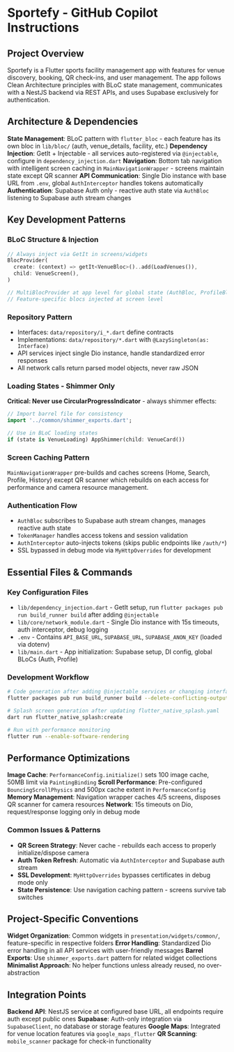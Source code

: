 # Sportefy - GitHub Copilot Instructions

## Project Overview

Sportefy is a Flutter sports facility management app with features for venue discovery, booking, QR check-ins, and user management. The app follows Clean Architecture principles with BLoC state management, communicates with a NestJS backend via REST APIs, and uses Supabase exclusively for authentication.

## Architecture & Dependencies

**State Management**: BLoC pattern with `flutter_bloc` - each feature has its own bloc in `lib/bloc/` (auth, venue_details, facility, etc.)
**Dependency Injection**: GetIt + Injectable - all services auto-registered via `@injectable`, configure in `dependency_injection.dart`
**Navigation**: Bottom tab navigation with intelligent screen caching in `MainNavigationWrapper` - screens maintain state except QR scanner
**API Communication**: Single Dio instance with base URL from `.env`, global `AuthInterceptor` handles tokens automatically
**Authentication**: Supabase Auth only - reactive auth state via `AuthBloc` listening to Supabase auth stream changes

## Key Development Patterns

### BLoC Structure & Injection

```dart
// Always inject via GetIt in screens/widgets
BlocProvider(
  create: (context) => getIt<VenueBloc>()..add(LoadVenues()),
  child: VenueScreen(),
)

// MultiBlocProvider at app level for global state (AuthBloc, ProfileBloc)
// Feature-specific blocs injected at screen level
```

### Repository Pattern

- Interfaces: `data/repository/i_*.dart` define contracts
- Implementations: `data/repository/*.dart` with `@LazySingleton(as: Interface)`
- API services inject single Dio instance, handle standardized error responses
- All network calls return parsed model objects, never raw JSON

### Loading States - Shimmer Only

**Critical: Never use CircularProgressIndicator** - always shimmer effects:

```dart
// Import barrel file for consistency
import '../common/shimmer_exports.dart';

// Use in BLoC loading states
if (state is VenueLoading) AppShimmer(child: VenueCard())
```

### Screen Caching Pattern

`MainNavigationWrapper` pre-builds and caches screens (Home, Search, Profile, History) except QR scanner which rebuilds on each access for performance and camera resource management.

### Authentication Flow

- `AuthBloc` subscribes to Supabase auth stream changes, manages reactive auth state
- `TokenManager` handles access tokens and session validation
- `AuthInterceptor` auto-injects tokens (skips public endpoints like `/auth/*`)
- SSL bypassed in debug mode via `MyHttpOverrides` for development

## Essential Files & Commands

### Key Configuration Files

- `lib/dependency_injection.dart` - GetIt setup, run `flutter packages pub run build_runner build` after adding `@injectable`
- `lib/core/network_module.dart` - Single Dio instance with 15s timeouts, auth interceptor, debug logging
- `.env` - Contains `API_BASE_URL`, `SUPABASE_URL`, `SUPABASE_ANON_KEY` (loaded via dotenv)
- `lib/main.dart` - App initialization: Supabase setup, DI config, global BLoCs (Auth, Profile)

### Development Workflow

```bash
# Code generation after adding @injectable services or changing interfaces
flutter packages pub run build_runner build --delete-conflicting-outputs

# Splash screen generation after updating flutter_native_splash.yaml
dart run flutter_native_splash:create

# Run with performance monitoring
flutter run --enable-software-rendering
```

## Performance Optimizations

**Image Cache**: `PerformanceConfig.initialize()` sets 100 image cache, 50MB limit via `PaintingBinding`
**Scroll Performance**: Pre-configured `BouncingScrollPhysics` and 500px cache extent in `PerformanceConfig`
**Memory Management**: Navigation wrapper caches 4/5 screens, disposes QR scanner for camera resources
**Network**: 15s timeouts on Dio, request/response logging only in debug mode

### Common Issues & Patterns

- **QR Screen Strategy**: Never cache - rebuilds each access to properly initialize/dispose camera
- **Auth Token Refresh**: Automatic via `AuthInterceptor` and Supabase auth stream
- **SSL Development**: `MyHttpOverrides` bypasses certificates in debug mode only
- **State Persistence**: Use navigation caching pattern - screens survive tab switches

## Project-Specific Conventions

**Widget Organization**: Common widgets in `presentation/widgets/common/`, feature-specific in respective folders
**Error Handling**: Standardized Dio error handling in all API services with user-friendly messages
**Barrel Exports**: Use `shimmer_exports.dart` pattern for related widget collections
**Minimalist Approach**: No helper functions unless already reused, no over-abstraction

## Integration Points

**Backend API**: NestJS service at configured base URL, all endpoints require auth except public ones
**Supabase**: Auth-only integration via `SupabaseClient`, no database or storage features
**Google Maps**: Integrated for venue location features via `google_maps_flutter`
**QR Scanning**: `mobile_scanner` package for check-in functionality
